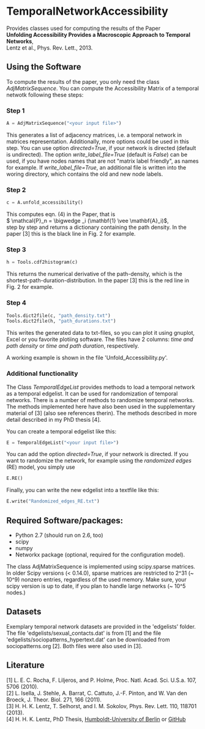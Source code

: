 # TemporalNetworkAccessibility

Provides classes used for computing the results of the Paper  
**Unfolding Accessibility Provides a Macroscopic Approach to Temporal Networks**,  
Lentz et al., Phys. Rev. Lett., 2013.

## Using the Software
To compute the results of the paper, you only need the class *AdjMatrixSequence*.
You can compute the Accessibility Matrix of a temporal netwotk following these steps:

### Step 1
```python
A = AdjMatrixSequence("<your input file>")
```
This generates a list of adjacency matrices, i.e. a temporal network in matrices representation. Additionally, more options could be used in this step. You can use option *directed=True*, if your network is directed (default is undirected). The option *write_label_file=True* (default is *False*) can be used, if you have nodes names that are not "matrix label friendly", as names for example. If *write_label_file=True*, an additional file is written into the woring directory, which contains the old and new node labels.

### Step 2
```python
c = A.unfold_accessibility()
```
This computes eqn. (4) in the Paper, that is  
$ \mathcal{P}_n = \bigwedge _i (\mathbf{1} \vee \mathbf{A}_i)$,  
step by step and returns a dictionary containing the path density. In the paper [3] this is the black line in Fig. 2 for example.

### Step 3
```python
h = Tools.cdf2histogram(c)
```
This returns the numerical derivative of the path-density, which is the shortest-path-duration-distribution. In the paper [3] this is the red line in Fig. 2 for example.

### Step 4
```python
Tools.dict2file(c, "path_density.txt")
Tools.dict2file(h, "path_durations.txt")
```
This writes the generated data to txt-files, so you can plot it using gnuplot, Excel or you favorite plotiing software. The files have 2 columns: *time and path density* or *time and path duration*, respectively.

A working example is shown in the file 'Unfold_Accessibility.py'.

### Additional functionality
The Class *TemporalEdgeList* provides methods to load a temporal network as a temporal edgelist. It can be used for randomization of temporal networks. There is a number of methods to randomize temporal networks. The methods implemented here have also been used in the supplementary material of [3] (also see references therin). The methods described in more detail described in my PhD thesis [4].

You can create a temporal edgelist like this:
```python
E = TemporalEdgeList("<your input file>")
```
You can add the option *directed=True*, if your network is directed.
If you want to randomize the network, for example using the *randomized edges* (RE) model, you simply use
```python
E.RE()
```
Finally, you can write the new edgelist into a textfile like this:
```python
E.write("Randomized_edges_RE.txt")
```

## Required Software/packages:
- Python 2.7 (should run on 2.6, too)
- scipy
- numpy
- Networkx package (optional, required for the configuration model).

The class AdjMatrixSequence is implemented using scipy.sparse matrices.
In older Scipy versions (< 0.14.0), sparse matrices are restricted to 2^31 (~ 10^9) nonzero entries, regardless of the used memory. Make sure, your scipy version is up to date, if you plan to handle large networks (~ 10^5 nodes.)

## Datasets
Exemplary temporal network datasets are provided in the 'edgelists' folder.
The file 'edgelists/sexual_contacts.dat' is from [1] and the file 'edgelists/sociopatterns_hypertext.dat' can be downloaded from sociopatterns.org [2].
Both files were also used in [3].

## Literature
[1]	L. E. C. Rocha, F. Liljeros, and P. Holme, Proc. Natl. Acad. Sci. U.S.a. 107, 5706 (2010).  
[2]	L. Isella, J. Stehle, A. Barrat, C. Cattuto, J.-F. Pinton, and W. Van den Broeck, J. Theor. Biol. 271, 166 (2011).  
[3]	H. H. K. Lentz, T. Selhorst, and I. M. Sokolov, Phys. Rev. Lett. 110, 118701 (2013).  
[4] H. H. K. Lentz, PhD Thesis, [Humboldt-University of Berlin](http://edoc.hu-berlin.de/dissertationen/lentz-hartmut-2013-11-06/METADATA/abstract.php?id=40377) or [GitHub](https://github.com/hartmutlentz/Thesis)
